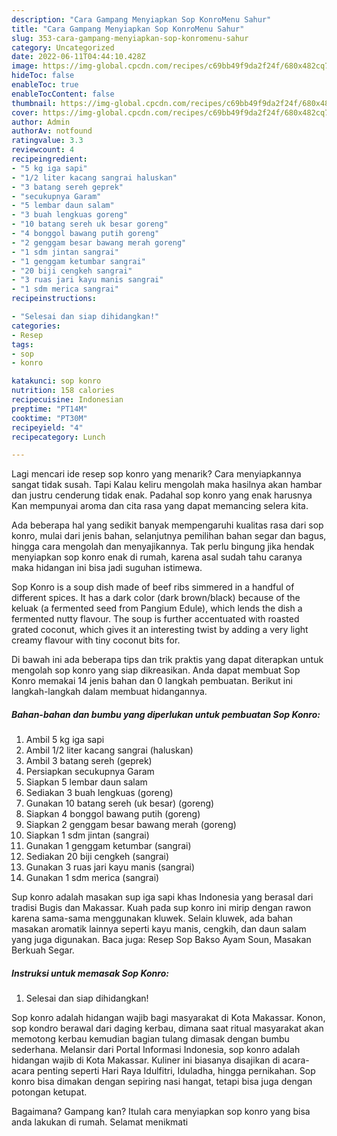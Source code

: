 ```yaml
---
description: "Cara Gampang Menyiapkan Sop KonroMenu Sahur"
title: "Cara Gampang Menyiapkan Sop KonroMenu Sahur"
slug: 353-cara-gampang-menyiapkan-sop-konromenu-sahur
category: Uncategorized
date: 2022-06-11T04:44:10.428Z
image: https://img-global.cpcdn.com/recipes/c69bb49f9da2f24f/680x482cq70/sop-konro-foto-resep-utama.jpg
hideToc: false
enableToc: true
enableTocContent: false
thumbnail: https://img-global.cpcdn.com/recipes/c69bb49f9da2f24f/680x482cq70/sop-konro-foto-resep-utama.jpg
cover: https://img-global.cpcdn.com/recipes/c69bb49f9da2f24f/680x482cq70/sop-konro-foto-resep-utama.jpg
author: Admin
authorAv: notfound
ratingvalue: 3.3
reviewcount: 4
recipeingredient:
- "5 kg iga sapi"
- "1/2 liter kacang sangrai haluskan"
- "3 batang sereh geprek"
- "secukupnya Garam"
- "5 lembar daun salam"
- "3 buah lengkuas goreng"
- "10 batang sereh uk besar goreng"
- "4 bonggol bawang putih goreng"
- "2 genggam besar bawang merah goreng"
- "1 sdm jintan sangrai"
- "1 genggam ketumbar sangrai"
- "20 biji cengkeh sangrai"
- "3 ruas jari kayu manis sangrai"
- "1 sdm merica sangrai"
recipeinstructions:

- "Selesai dan siap dihidangkan!"
categories:
- Resep
tags:
- sop
- konro

katakunci: sop konro 
nutrition: 158 calories
recipecuisine: Indonesian
preptime: "PT14M"
cooktime: "PT30M"
recipeyield: "4"
recipecategory: Lunch

---
```



Lagi mencari ide resep sop konro yang menarik? Cara menyiapkannya sangat tidak susah. Tapi Kalau keliru mengolah maka hasilnya akan hambar dan justru cenderung tidak enak. Padahal sop konro yang enak harusnya Kan mempunyai aroma dan cita rasa yang dapat memancing selera kita.


Ada beberapa hal yang sedikit banyak mempengaruhi kualitas rasa dari sop konro, mulai dari jenis bahan, selanjutnya pemilihan bahan segar dan bagus, hingga cara mengolah dan menyajikannya. Tak perlu bingung jika hendak menyiapkan sop konro enak di rumah, karena asal sudah tahu caranya maka hidangan ini bisa jadi suguhan istimewa.

Sop Konro is a soup dish made of beef ribs simmered in a handful of different spices. It has a dark color (dark brown/black) because of the keluak (a fermented seed from Pangium Edule), which lends the dish a fermented nutty flavour. The soup is further accentuated with roasted grated coconut, which gives it an interesting twist by adding a very light creamy flavour with tiny coconut bits for.


Di bawah ini ada beberapa tips dan trik praktis yang dapat diterapkan untuk mengolah sop konro yang siap dikreasikan. Anda dapat membuat Sop Konro memakai 14 jenis bahan dan 0 langkah pembuatan. Berikut ini langkah-langkah dalam membuat hidangannya.

<!--inarticleads1-->

##### Bahan-bahan dan bumbu yang diperlukan untuk pembuatan Sop Konro:

1. Ambil 5 kg iga sapi
1. Ambil 1/2 liter kacang sangrai (haluskan)
1. Ambil 3 batang sereh (geprek)
1. Persiapkan secukupnya Garam
1. Siapkan 5 lembar daun salam
1. Sediakan 3 buah lengkuas (goreng)
1. Gunakan 10 batang sereh (uk besar) (goreng)
1. Siapkan 4 bonggol bawang putih (goreng)
1. Siapkan 2 genggam besar bawang merah (goreng)
1. Siapkan 1 sdm jintan (sangrai)
1. Gunakan 1 genggam ketumbar (sangrai)
1. Sediakan 20 biji cengkeh (sangrai)
1. Gunakan 3 ruas jari kayu manis (sangrai)
1. Gunakan 1 sdm merica (sangrai)


Sup konro adalah masakan sup iga sapi khas Indonesia yang berasal dari tradisi Bugis dan Makassar. Kuah pada sup konro ini mirip dengan rawon karena sama-sama menggunakan kluwek. Selain kluwek, ada bahan masakan aromatik lainnya seperti kayu manis, cengkih, dan daun salam yang juga digunakan. Baca juga: Resep Sop Bakso Ayam Soun, Masakan Berkuah Segar. 

<!--inarticleads2-->

##### Instruksi untuk memasak Sop Konro:


1. Selesai dan siap dihidangkan!

Sop konro adalah hidangan wajib bagi masyarakat di Kota Makassar. Konon, sop kondro berawal dari daging kerbau, dimana saat ritual masyarakat akan memotong kerbau kemudian bagian tulang dimasak dengan bumbu sederhana. Melansir dari Portal Informasi Indonesia, sop konro adalah hidangan wajib di Kota Makassar. Kuliner ini biasanya disajikan di acara-acara penting seperti Hari Raya Idulfitri, Iduladha, hingga pernikahan. Sop konro bisa dimakan dengan sepiring nasi hangat, tetapi bisa juga dengan potongan ketupat. 

Bagaimana? Gampang kan? Itulah cara menyiapkan sop konro yang bisa anda lakukan di rumah. Selamat menikmati
